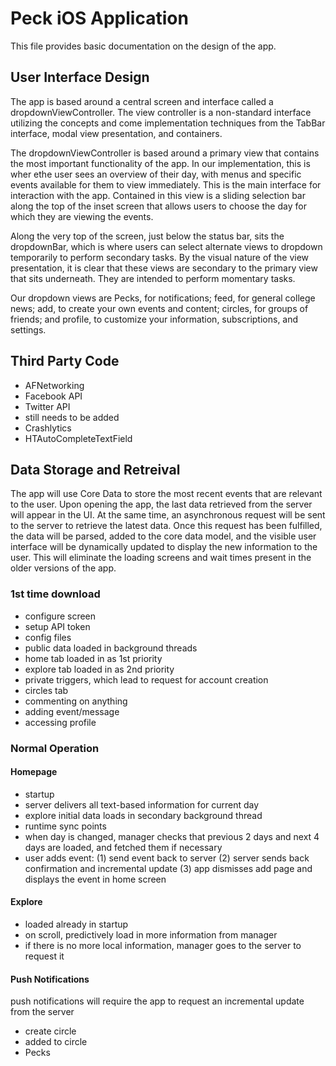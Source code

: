 # Peck iOS Application

This file provides basic documentation on the design of the app.

## User Interface Design
The app is based around a central screen and interface called a dropdownViewController. The view controller is a non-standard interface utilizing the concepts and come implementation techniques from the TabBar interface, modal view presentation, and containers.

The dropdownViewController is based around a primary view that contains the most important functionality of the app. In our implementation, this is wher ethe user sees an overview of their day, with menus and specific events available for them to view immediately. This is the main interface for interaction with the app. Contained in this view is a sliding selection bar along the top of the inset screen that allows users to choose the day for which they are viewing the events.

Along the very top of the screen, just below the status bar, sits the dropdownBar, which is where users can select alternate views to dropdown temporarily to perform secondary tasks. By the visual nature of the view presentation, it is clear that these views are secondary to the primary view that sits underneath. They are intended to perform momentary tasks.

Our dropdown views are Pecks, for notifications; feed, for general college news; add, to create your own events and content; circles, for groups of friends; and profile, to customize your information, subscriptions, and settings.

## Third Party Code
- AFNetworking
- Facebook API
- Twitter API
 - still needs to be added
- Crashlytics
- HTAutoCompleteTextField

## Data Storage and Retreival
The app will use Core Data to store the most recent events that are relevant to the user. Upon opening the app, the last data retrieved from the server will appear in the UI.
At the same time, an asynchronous request will be sent to the server to retrieve the latest data. Once this request has been fulfilled, the data will be parsed, added to the core data model, and the visible user interface will be dynamically updated to display the new information to the user.
This will eliminate the loading screens and wait times present in the older versions of the app.

### 1st time download
- configure screen
 - setup API token
 - config files
- public data loaded in background threads
 - home tab loaded in as 1st priority
 - explore tab loaded in as 2nd priority
- private triggers, which lead to request for account creation
 - circles tab
 - commenting on anything
 - adding event/message
 - accessing profile

### Normal Operation
#### Homepage
- startup
 - server delivers all text-based information for current day
 - explore initial data loads in secondary background thread
- runtime sync points
 - when day is changed, manager checks that previous 2 days and next 4 days are loaded, and fetched them if necessary
 - user adds event: (1) send event back to server (2) server sends back confirmation and incremental update (3) app dismisses add page and displays the event in home screen

#### Explore
- loaded already in startup
- on scroll, predictively load in more information from manager
- if there is no more local information, manager goes to the server to request it

#### Push Notifications

push notifications will require the app to request an incremental update from the server

- create circle
- added to circle
- Pecks
